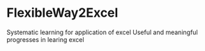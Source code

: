 # FlexibleWay2Excel
Systematic learning for application of excel
Useful and meaningful progresses in learing excel
